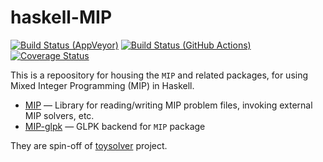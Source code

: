 # haskell-MIP

[![Build Status (AppVeyor)](https://ci.appveyor.com/api/projects/status/0gk2ah7xx9j2t34x/branch/master?svg=true)](https://ci.appveyor.com/project/msakai/haskell-mip/branch/master)
[![Build Status (GitHub Actions)](https://github.com/msakai/haskell-MIP/workflows/build/badge.svg)](https://github.com/msakai/haskell-MIP/actions)
[![Coverage Status](https://coveralls.io/repos/github/msakai/haskell-MIP/badge.svg?branch=master)](https://coveralls.io/github/msakai/haskell-MIP?branch=master)

This is a repoository for housing the `MIP` and related packages, for using Mixed Integer Programming (MIP) in Haskell.

* [MIP](MIP) ― Library for reading/writing MIP problem files, invoking external MIP solvers, etc.
* [MIP-glpk](MIP-glpk) ― GLPK backend for `MIP` package

They are spin-off of [toysolver](https://github.com/msakai/toysolver) project.
